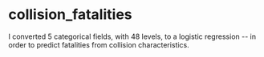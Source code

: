 # collision_fatalities
I converted 5 categorical fields, with 48 levels, to a logistic regression -- in order to predict fatalities from collision characteristics.
